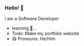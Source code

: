 ### Hello! 👋

I am a Software Developer

- learning 🙂...
- Todo: Make my portfolio website
- 😄 Pronouns: He/Him
